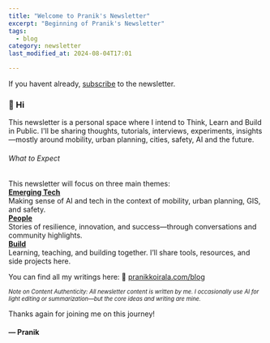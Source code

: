 ```yaml
---
title: "Welcome to Pranik's Newsletter"
excerpt: "Beginning of Pranik's Newsletter"
tags: 
  - blog
category: newsletter
last_modified_at: 2024-08-04T17:01

---
```

If you havent already, [subscribe](https://pranikkoirala.kit.com/ff58f76416) to the newsletter. 

### 👋 Hi


This newsletter is a personal space where I intend to Think, Learn and Build in Public. I'll be sharing thoughts, tutorials, interviews, experiments, insights—mostly around mobility, urban planning, cities, safety, AI and the future.
###### What to Expect
This newsletter will focus on three main themes:<br/>
<u><b>Emerging Tech </b></u><br/>
Making sense of AI and tech in the context of mobility, urban planning, GIS, and safety.<br/>
<u><b>People</b></u><br/>
Stories of resilience, innovation, and success—through conversations and community highlights.<br/>
<u><b>Build</b></u><br/> 
Learning, teaching, and building together. I’ll share tools, resources, and side projects here.

You can find all my writings here: 🔗​​ [pranikkoirala.com/blog​​](https://www.pranikkoirala.com/blog)<br/>

<span style="font-size: 0.8em;">*Note on Content Authenticity: All newsletter content is written by me. I occasionally use AI for light editing or summarization—but the core ideas and writing are mine.*</span>


Thanks again for joining me on this journey! 
#### — Pranik 
